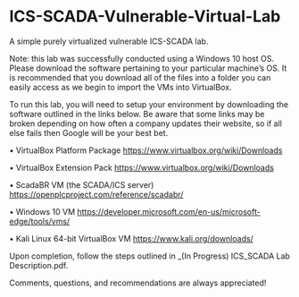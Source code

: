 # ICS-SCADA-Vulnerable-Virtual-Lab
A simple purely virtualized vulnerable ICS-SCADA lab. 

Note: this lab was successfully conducted using a Windows 10 host OS. Please download the software pertaining to your particular machine’s OS. It is recommended that you download all of the files into a folder you can easily access as we begin to import the VMs into VirtualBox. 

To run this lab, you will need to setup your environment by downloading the software outlined in the links below. Be aware that some links may be broken depending on how often a company updates their website, so if all else fails then Google will be your best bet.

•	VirtualBox Platform Package https://www.virtualbox.org/wiki/Downloads

•	VirtualBox Extension Pack https://www.virtualbox.org/wiki/Downloads

•	ScadaBR VM (the SCADA/ICS server) https://openplcproject.com/reference/scadabr/

•	Windows 10 VM https://developer.microsoft.com/en-us/microsoft-edge/tools/vms/

•	Kali Linux 64-bit VirtualBox VM https://www.kali.org/downloads/

Upon completion, follow the steps outlined in _(In Progress) ICS_SCADA Lab Description.pdf.

Comments, questions, and recommendations are always appreciated!
